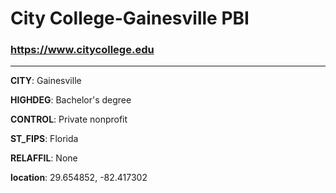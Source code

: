# City College-Gainesville PBI
### https://www.citycollege.edu
---
**CITY**: Gainesville

**HIGHDEG**: Bachelor's degree

**CONTROL**: Private nonprofit

**ST_FIPS**: Florida

**RELAFFIL**: None

**location**: 29.654852, -82.417302